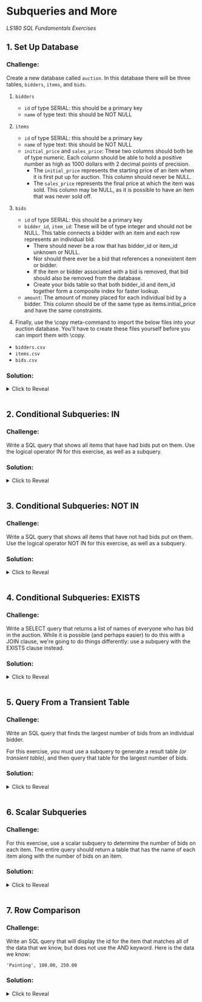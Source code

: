 # Subqueries and More
*LS180 SQL Fundamentals Exercises*

## 1. Set Up Database

### Challenge:

Create a new database called `auction`. In this database there will be three tables, `bidders`, `items`, and `bids`.

1. `bidders`
    - `id` of type SERIAL: this should be a primary key
    - `name` of type text: this should be NOT NULL

2. `items`
    - `id` of type SERIAL: this should be a primary key
    - `name` of type text: this should be NOT NULL
    - `initial_price` and `sales_price`: These two columns should both be of type numeric. Each column should be able to hold a positive number as high as 1000 dollars with 2 decimal points of precision.
        - The `initial_price` represents the starting price of an item when it is first put up for auction. This column should never be NULL.
        - The `sales_price` represents the final price at which the item was sold. This column may be NULL, as it is possible to have an item that was never sold off.

3. `bids`
    - `id` of type SERIAL: this should be a primary key
    - `bidder_id`, `item_id`: These will be of type integer and should not be NULL. This table connects a bidder with an item and each row represents an individual bid. 
        - There should never be a row that has bidder_id or item_id unknown or NULL. 
        - Nor should there ever be a bid that references a nonexistent item or bidder.
        - If the item or bidder associated with a bid is removed, that bid should also be removed from the database.
        - Create your bids table so that both bidder_id and item_id together form a composite index for faster lookup.
    - `amount`: The amount of money placed for each individual bid by a bidder. This column should be of the same type as items.initial_price and have the same constraints.

4. Finally, use the \copy meta-command to import the below files into your auction database. You'll have to create these files yourself before you can import them with \copy.

- `bidders.csv`
- `items.csv`
- `bids.csv`

### Solution:

<details><summary>Click to Reveal</summary>

1. Create the relations
```sql
CREATE DATABASE auction;

CREATE TABLE bidders (
    id serial PRIMARY KEY,
    name text NOT NULL
);

CREATE TABLE items (
    id serial PRIMARY KEY,
    name text NOT NULL,
    initial_price numeric(6,2) NOT NULL CHECK (initial_price BETWEEN 0.01 AND 1000.00),
    sales_price numeric(6,2) CHECK (sales_price BETWEEN 0.01 AND 1000.00)
);

CREATE TABLE bids (
    id serial PRIMARY KEY,
    bidder_id integer NOT NULL REFERENCES bidders(id) ON DELETE CASCADE,
    item_id integer NOT NULL REFERENCES items(id) ON DELETE CASCADE,
    amount numeric(6,2) NOT NULL CHECK (amount BETWEEN 0.01 AND 1000.00)
);

CREATE INDEX ON bids (bidder_id, item_id);
```

2. Copy the data
```
\copy bidders FROM 'bidders.csv' WITH HEADER CSV

\copy items FROM 'items.csv' WITH HEADER CSV

\copy bids FROM 'bids.csv' WITH HEADER CSV
```
</details>

<br>

## 2. Conditional Subqueries: IN

### Challenge:

Write a SQL query that shows all items that have had bids put on them. Use the logical operator IN for this exercise, as well as a subquery.

### Solution:

<details><summary>Click to Reveal</summary>

```sql
SELECT i.name AS "Bid on Items"
FROM items i 
WHERE i.id IN (
    SELECT DISTINCT item_id FROM bids
);
```
</details>

<br>

## 3. Conditional Subqueries: NOT IN

### Challenge:

Write a SQL query that shows all items that have not had bids put on them. Use the logical operator NOT IN for this exercise, as well as a subquery.

### Solution:

<details><summary>Click to Reveal</summary>

```sql
SELECT i.name AS "Not Bid On"
FROM items i
WHERE i.id NOT IN (
    SELECT item_id FROM bids
);
```
</details>

<br>

## 4. Conditional Subqueries: EXISTS

### Challenge:

Write a SELECT query that returns a list of names of everyone who has bid in the auction. While it is possible (and perhaps easier) to do this with a JOIN clause, we're going to do things differently: use a subquery with the EXISTS clause instead.

### Solution:

<details><summary>Click to Reveal</summary>

1. Using a subquery:
    ```sql
    SELECT b.name
    FROM bidders b
    WHERE EXISTS (
        SELECT 1 FROM bids WHERE bids.bidder_id = b.id
    );
    ```
2. Using a JOIN:
    ```sql
    SELECT name
    FROM bidders b JOIN bids ON b.id = bids.bidder_id
    GROUP BY b.id
    ORDER BY b.id;
    ```
</details>

<br>

## 5. Query From a Transient Table

### Challenge:

Write an SQL query that finds the largest number of bids from an individual bidder.

For this exercise, you must use a subquery to generate a result table _(or transient table)_, and then query that table for the largest number of bids.

### Solution:

<details><summary>Click to Reveal</summary>

```sql
SELECT MAX(bid_counts.count)
FROM (
    SELECT count(bidder_id)
    FROM bids
    GROUP BY bidder_id
) AS bid_counts;
```
</details>

<br>

## 6. Scalar Subqueries

### Challenge:

For this exercise, use a scalar subquery to determine the number of bids on each item. The entire query should return a table that has the name of each item along with the number of bids on an item.

### Solution:

<details><summary>Click to Reveal</summary>

1. Using a Scalar Subquery
```sql
SELECT name, (
    SELECT count(item_id)
    FROM bids
    WHERE item_id = i.id)
FROM items i;
```
2. Using a LEFT JOIN
```sql
SELECT i.name, count(item_id)
FROM items i 
    LEFT JOIN bids b ON b.item_id = i.id
GROUP BY i.id
ORDER BY i.id;
```
</details>

<br>

## 7. Row Comparison

### Challenge:

Write an SQL query that will display the id for the item that matches all of the data that we know, but does not use the AND keyword. Here is the data we know:

`'Painting', 100.00, 250.00`

### Solution:

<details><summary>Click to Reveal</summary>

```sql
SELECT id 
FROM items i 
WHERE (
    ROW(i.name, i.initial_price, i.sales_price) =
    ROW('Painting', 100.00, 250.00)
);
```
</details>